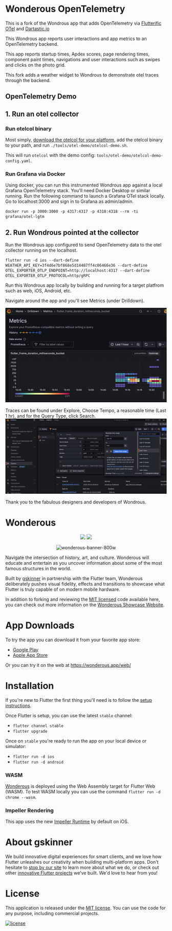 # Wonderous OpenTelemetry

This is a fork of the Wondrous app that adds OpenTelemetry
via [Flutterific OTel](https://pub.dev/flutterific_otel) and [Dartastic.io](https://dartastic.io)

This Wondrous app reports user interactions and app metrics to an OpenTelemetry backend.

This app reports startup times, Apdex scores, page rendering times, component paint times, navigations and user interactions
such as swipes and clicks on the photo grid.

This fork adds a weather widget to Wondrous to demonstrate otel traces through the backend.

## OpenTelemetry Demo

## 1. Run an otel collector

### Run otelcol binary

Most simply, [download the otelcol for your platform](https://opentelemetry.io/docs/collector/installation/),
add the otelcol binary to your path, and run `./tools/otel-demo/otelcol-demo.sh`.

This will run `otelcol` with the demo config: `tools/otel-demo/otelcol-demo-config.yaml`.

### Run Grafana via Docker

Using docker, you can run this instrumented Wondrous app against a local Grafana OpenTelemetry stack.  You'll need
Docker Desktop or similar running.  Run the following command to launch a Grafana OTel stack locally.
Go to localhost:3000 and sign in to Grafana as admin/admin.
```
docker run -p 3000:3000 -p 4317:4317 -p 4318:4318 --rm -ti grafana/otel-lgtm
```


## 2. Run Wondrous pointed at the collector

Run the Wondrous app configured to send OpenTelemetry data to the otel collector running on the localhost.
```
flutter run -d ios --dart-define WEATHER_API_KEY=3f4d6e7bf868e5d14487ff4c06466e36 --dart-define OTEL_EXPORTER_OTLP_ENDPOINT=http://localhost:4317 --dart-define OTEL_EXPORTER_OTLP_PROTOCOL=http/gRPC
```


Run this Wondrous app locally by building and running for a target platfrom such as web,
iOS, Android, etc.

Navigate around the app and you'll see Metrics (under Drilldown).

![img.png](grafana-metrics.png)


Traces can be found under Explore, Choose Tempo, a reasonable time (Last 1 hr), and for the Query Type, click Search.
![img.png](grafana-traces.png)


Thank you to the fabulous designers and developers of Wondrous.


# Wonderous 
<p align="center">
<img width="215" src="https://user-images.githubusercontent.com/736973/187334196-b79e48b2-dbb8-4ea7-8aac-04dbc7e5159f.png#gh-dark-mode-only">
<img width="215" src="https://user-images.githubusercontent.com/736973/187334195-9821c031-a566-4f8e-b4e3-3158f733c6e5.png#gh-light-mode-only">
</p>
<p align="center">
 <img width="800" alt="wonderous-banner-800w" src="https://user-images.githubusercontent.com/736973/187334170-d05271e9-d016-4498-8065-662c6f1124fa.png">
</p>

Navigate the intersection of history, art, and culture. Wonderous will educate and entertain as you uncover information about some of the most famous structures in the world. 

Built by [gskinner](https://gskinner.com/) in partnership with the Flutter team, Wonderous deliberately pushes visual fidelity, effects and transitions to showcase what Flutter is truly capable of on modern mobile hardware.

In addition to forking and reviewing the [MIT licensed](LICENSE) code available here, you can check out more information on the [Wonderous Showcase Website](https://wonderous.app).

# App Downloads

To try the app you can download it from your favorite app store:
* [Google Play](https://play.google.com/store/apps/details?id=com.gskinner.flutter.wonders)
* [Apple App Store](https://apps.apple.com/us/app/wonderous/id1612491897)

Or you can try it on the web at https://wonderous.app/web/

# Installation

If you're new to Flutter the first thing you'll need is to follow the [setup instructions](https://flutter.dev/docs/get-started/install).

Once Flutter is setup, you can use the latest `stable` channel:
 * `flutter channel stable`
 * `flutter upgrade`

 Once on `stable` you're ready to run the app on your local device or simulator:
 * `flutter run -d ios`
 * `flutter run -d android`

### WASM

[Wonderous](https://wonderous.app/web/) is deployed using the Web Assembly target for Flutter Web (WASM). To test WASM locally you can use the command `flutter run -d chrome --wasm`.
### Impeller Rendering

This app uses the new [Impeller Runtime](https://docs.flutter.dev/perf/impeller) by default on iOS.

# About gskinner
We build innovative digital experiences for smart clients, and we love how Flutter unleashes our creativity when building multi-platform apps. Don't hesitate to [stop by our site](https://gskinner.com/) to learn more about what we do, or check out other [innovative Flutter projects](https://flutter.gskinner.com) we've built. We'd love to hear from you!

# License

This application is released under the [MIT license](LICENSE). You can use the code for any purpose, including commercial projects.

[![license](https://img.shields.io/badge/License-MIT-yellow.svg)](https://opensource.org/licenses/MIT)
